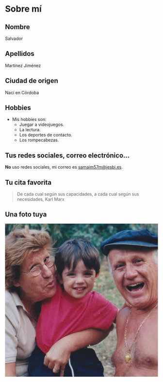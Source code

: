 # Sobre mí 
## Nombre
Salvador 
## Apellidos
Martínez Jiménez
## Ciudad de origen
Nací en Córdoba
## Hobbies
- Mis hobbies son: 
   - Juegar a videojuegos.
   - La lectura.
   - Los deportes de contacto.
   - Los rompecabezas.
   
## Tus redes sociales, correo electrónico...
**No** uso redes sociales, mi correo es samaim57m@iesbi.es.
## Tu cita favorita
>De cada cual según sus capacidades, a cada cual según sus necesidades, Karl Marx
## Una foto tuya
![Yo y mis abuelos](Foto.jpg)